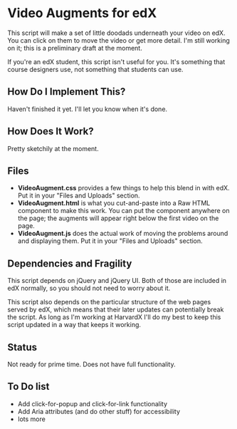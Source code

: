 Video Augments for edX
====================

This script will make a set of little doodads underneath your video on edX. You can click on them to move the video or get more detail. I'm still working on it; this is a preliminary draft at the moment.

If you're an edX student, this script isn't useful for you. It's something that course designers use, not something that students can use.


How Do I Implement This?
--------

Haven't finished it yet. I'll let you know when it's done.

How Does It Work?
--------

Pretty sketchily at the moment.

Files
--------

* **VideoAugment.css** provides a few things to help this blend in with edX. Put it in your "Files and Uploads" section.
* **VideoAugment.html** is what you cut-and-paste into a Raw HTML component to make this work. You can put the component anywhere on the page; the augments will appear right below the first video on the page.
* **VideoAugment.js** does the actual work of moving the problems around and displaying them. Put it in your "Files and Uploads" section.

Dependencies and Fragility
--------------

This script depends on jQuery and jQuery UI. Both of those are included in edX normally, so you should not need to worry about it.

This script also depends on the particular structure of the web pages served by edX, which means that their later updates can potentially break the script. As long as I'm working at HarvardX I'll do my best to keep this script updated in a way that keeps it working.

Status
------

Not ready for prime time. Does not have full functionality.


To Do list
-----------

* Add click-for-popup and click-for-link functionality
* Add Aria attributes (and do other stuff) for accessibility
* lots more
